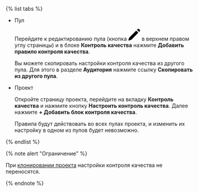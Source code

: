 {% list tabs %}
- Пул

  Перейдите к редактированию пула (кнопка ![](../../../../_images/location-job/project/edit-project.svg) в верхнем правом углу страницы) и в блоке **Контроль качества** нажмите **Добавить правило контроля качества**.

  Вы можете скопировать настройки контроля качества из другого пула. Для этого в разделе **Аудитория** нажмите ссылку **Скопировать из другого пула**.

- Проект

  Откройте страницу проекта, перейдите на вкладку **Контроль качества** и нажмите кнопку **Настроить контроль качества**. Далее нажмите **+ Добавить блок контроля качества**.

  Правила будут действовать во всех пулах проекта, и изменить их настройку в одном из пулов будет невозможно.

{% endlist %}

{% note alert "Ограничение" %}

При [клонировании проекта](../../../../concepts/project.md) настройки контроля качества не переносятся.

{% endnote %}